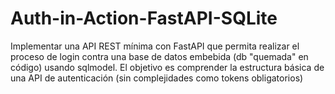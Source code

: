 # Auth-in-Action-FastAPI-SQLite
Implementar una API REST mínima con FastAPI que permita realizar el proceso de login contra una base de datos embebida (db "quemada" en código) usando sqlmodel. El objetivo es comprender la estructura básica de una API de autenticación (sin complejidades como tokens obligatorios)
